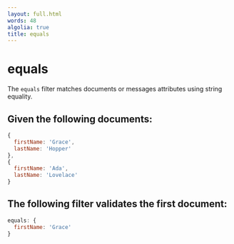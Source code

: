 ```yaml
---
layout: full.html
words: 48
algolia: true
title: equals
---
```


# equals

The `equals` filter matches documents or messages attributes using string equality.

## Given the following documents:

```javascript
{
  firstName: 'Grace',
  lastName: 'Hopper'
},
{
  firstName: 'Ada',
  lastName: 'Lovelace'
}
```

## The following filter validates the first document:

```javascript
equals: {
  firstName: 'Grace'
}
```
